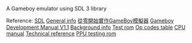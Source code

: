 A Gameboy emulator using SDL 3 library


Reference:
[SDL](https://www.libsdl.org/)
[General info](https://gbdev.io/pandocs/)
[從零開始實作GameBoy模擬器](https://zhuanlan.zhihu.com/p/676908347)
[Gameboy Development Manual V1.1](https://archive.org/details/GameBoyProgManVer1.1/mode/2up)
[Background info](https://www.copetti.org/writings/consoles/game-boy/)
[Test rom](https://github.com/retrio/gb-test-roms/tree/master)
[Op codes table](https://www.pastraiser.com/cpu/gameboy/gameboy_opcodes.html)
[CPU manual](http://marc.rawer.de/Gameboy/Docs/GBCPUman.pdf)
[Technical reference](https://gekkio.fi/files/gb-docs/gbctr.pdf)
[PPU testing rom](https://github.com/mattcurrie/dmg-acid2)